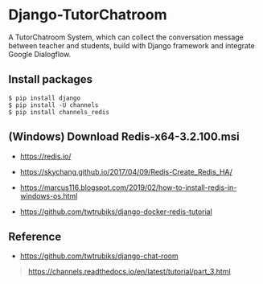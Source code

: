 # Django-TutorChatroom
A TutorChatroom System, which can collect the conversation message between teacher and students, build with Django framework and integrate Google Dialogflow.

## Install packages

```
$ pip install django
$ pip install -U channels
$ pip install channels_redis
```

## (Windows) Download Redis-x64-3.2.100.msi

* https://redis.io/

* https://skychang.github.io/2017/04/09/Redis-Create_Redis_HA/

* https://marcus116.blogspot.com/2019/02/how-to-install-redis-in-windows-os.html

* https://github.com/twtrubiks/django-docker-redis-tutorial

## Reference

* https://github.com/twtrubiks/django-chat-room


> https://channels.readthedocs.io/en/latest/tutorial/part_3.html
